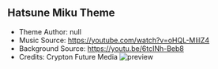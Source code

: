## Hatsune Miku Theme ##
- Theme Author: null
- Music Source: https://youtube.com/watch?v=oHQL-MIilZ4
- Background Source: https://youtu.be/6tcINh-Beb8
- Credits: Crypton Future Media
![preview](https://github.com/CatoTheYounger97/vitaDB_themes/assets/82458228/05dcf904-8153-4ac7-b3e0-79e6b5f48896)
